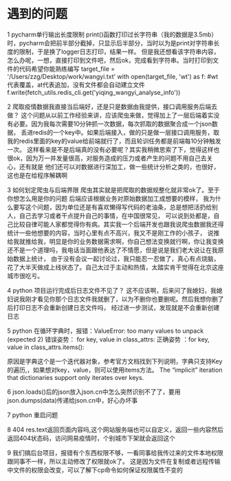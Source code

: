 # 遇到的问题

1 pycharm单行输出长度限制
 print()函数打印过长字符串（我的数据是3.5mb）时，pycharm会把前半部分截掉，只显示后半部分，当时以为是print对字符串长度的限制，于是换了logger日志打印，结果一样。
但是我还想看该字符串内容，怎么办呢，一想，直接打印到文件吧，然后ok，完成看到字符串。当时打印到文件的代码希望你能熟练编写
target_file = '/Users/zzg/Desktop/work/wangyi.txt'
    with open(target_file, 'wt') as f: #wt代表覆盖，at代表追加，没有文件都会自动建立文件
        f.write(fetch_utils.redis_cli.get('yiqing_wangyi_analyse_info'))

2 爬取疫情数据我直接当后端好，还是只是数据由我提供，接口调用服务后端去做？
 这个问题从以前工作经验来讲，应该爬虫来做，觉得加上了一层后端着实没有必要。因为我每次需要10分钟抓一次数据，每次抓取的数据聚合成一个json数据，
 丢进redis的一个key中。如果后端接入，做的只是做一层接口调用服务，取我的redis里面的key的value给前端就行了，而且轮训任务都是前端每10分钟触发一次。
 这样看来是不是后端真的没有必要呢？其实我稍微思索了下，觉得这样也很ok，因为万一并发量很高，对服务造成的压力或者产生的问题不用自己去关心，还有就是
 他们还可以对数据进行深加工，做一些统计分析之类的，也很好，这也是在给程序解耦啊


3 如何划定爬虫与后端界限
爬虫其实就是把爬取的数据规整化就非常ok了。至于你想怎么用是你的问题
后端应该根据业务对原始数据加工成想要的模样，
我为什么要写这个问题，因为单位还是有喜欢懒得写代码的老油条，总是想把活扔给别人，自己去学习或者干点提升自己的事情，在中国很常见，
可以说到处都是，自己比较自律可能人家都觉得你有病。其实我一个后端开发也跟我说爬虫数据我还得统计一些他想要的内容，当时心里有点不高兴，我又不是刚工作的小孩子，
说推给我就推给我，明显是你的业务数据需求啊，你自己想法变换就行啊，你让我变换还不是一个道理吗，我电话当面跟他表达了不情愿，但是说是我们老大说让在我原始数据上统计，
由于没有会议一起讨论过，我只能忍一忍做了，真心有点烧脑，花了大半天做成上线状态了。自己太过于主动和热情，太踏实肯干觉得在北京这座城市很吃亏。


4 python 项目运行完成后日志文件不见了？
这不应该啊，后来问了我媳妇，我媳妇说我刚才看见你那个日志文件我就删了，以为不删你也要删呢。然后我想你删了后打印日志不会重新创建日志文件吗，
经过进一步测试，发现就是不会重新创建日志

5 python 在循环字典时，报错：ValueError: too many values to unpack (expected 2)
 错误姿势： for key, value in class_attrs:
 正确姿势 ：for key, value in class_attrs.items():

 原因是字典这个是一个迭代器对象，参考官方文档找到下列说明，字典只支持Key的遍历,，如果想对key，value，则可以使用items方法。
The “implicit” iteration that dictionaries support only iterates over keys.

6 json.loads()后的json放入json.cn中怎么突然识别不了了，要用json.dumps(data)传递给json.cn中，好心办坏事

7 python 重启问题

8 404 res.text返回页面内容吗,这个网站服务端也可以自定义，返回一些内容然后返回404状态码，访问网易疫情时，个别城市下架就会返回这个

9 我们搞后台项目，报错有个东西权限不够，一看同事给我传过来的文件本地权限跟同事不一样，所以主动修改了权限就ok了。 这是因为文件在复制或者远程传输中文件的权限会改变，可以了解下cp命令如何保证权限属性不变的
